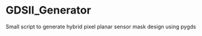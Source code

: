 GDSII_Generator
===============

Small script to generate hybrid pixel planar sensor mask design using pygds
